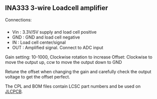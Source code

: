 ## INA333 3-wire Loadcell amplifier

Connections:
###
- Vin   :   3.3V/5V supply and load cell positive
- GND   :   GND and load cell negative
- IN    :   Load cell center/signal
- OUT   :   Amplified signal. Connect to ADC input

Gain setting: 10-1000, Clockwise rotation to increase
Offset: Clockwise to move the output up, ccw to move the output down to GND

Retune the offset when changing the gain and carefully check the output voltage to get the offset perfect.

The CPL and BOM files contain LCSC part numbers and be used on [JLCPCB](jlcpcb.com/). 

